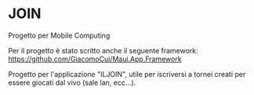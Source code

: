 # JOIN
Progetto per Mobile Computing


Per il progetto è stato scritto anche il seguente framework: 
https://github.com/GiacomoCui/Maui.App.Framework

Progetto per l'applicazione "ILJOIN", utile per iscriversi a tornei creati per essere giocati dal vivo (sale lan, ecc...).
